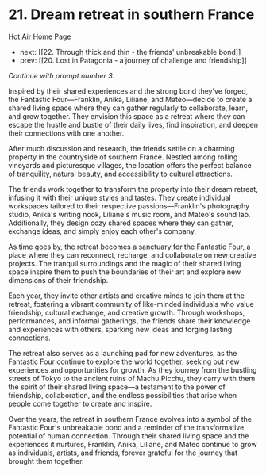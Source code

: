 # 21. Dream retreat in southern France

[Hot Air Home Page](https://hotair.peterkaminski.wiki/) 
 
 - next: [[22. Through thick and thin - the friends' unbreakable bond]] 
 - prev: [[20. Lost in Patagonia - a journey of challenge and friendship]]

_Continue with prompt number 3._

Inspired by their shared experiences and the strong bond they've forged, the Fantastic Four—Franklin, Anika, Liliane, and Mateo—decide to create a shared living space where they can gather regularly to collaborate, learn, and grow together. They envision this space as a retreat where they can escape the hustle and bustle of their daily lives, find inspiration, and deepen their connections with one another.

After much discussion and research, the friends settle on a charming property in the countryside of southern France. Nestled among rolling vineyards and picturesque villages, the location offers the perfect balance of tranquility, natural beauty, and accessibility to cultural attractions.

The friends work together to transform the property into their dream retreat, infusing it with their unique styles and tastes. They create individual workspaces tailored to their respective passions—Franklin's photography studio, Anika's writing nook, Liliane's music room, and Mateo's sound lab. Additionally, they design cozy shared spaces where they can gather, exchange ideas, and simply enjoy each other's company.

As time goes by, the retreat becomes a sanctuary for the Fantastic Four, a place where they can reconnect, recharge, and collaborate on new creative projects. The tranquil surroundings and the magic of their shared living space inspire them to push the boundaries of their art and explore new dimensions of their friendship.

Each year, they invite other artists and creative minds to join them at the retreat, fostering a vibrant community of like-minded individuals who value friendship, cultural exchange, and creative growth. Through workshops, performances, and informal gatherings, the friends share their knowledge and experiences with others, sparking new ideas and forging lasting connections.

The retreat also serves as a launching pad for new adventures, as the Fantastic Four continue to explore the world together, seeking out new experiences and opportunities for growth. As they journey from the bustling streets of Tokyo to the ancient ruins of Machu Picchu, they carry with them the spirit of their shared living space—a testament to the power of friendship, collaboration, and the endless possibilities that arise when people come together to create and inspire.

Over the years, the retreat in southern France evolves into a symbol of the Fantastic Four's unbreakable bond and a reminder of the transformative potential of human connection. Through their shared living space and the experiences it nurtures, Franklin, Anika, Liliane, and Mateo continue to grow as individuals, artists, and friends, forever grateful for the journey that brought them together.


